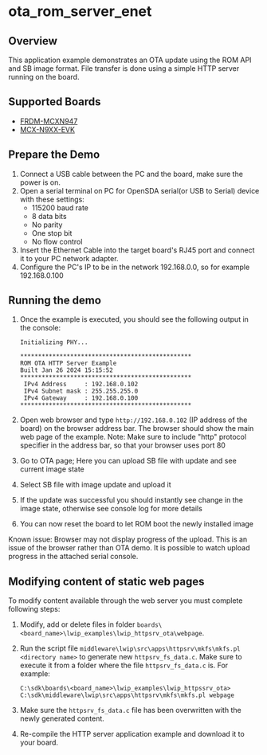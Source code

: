 # ota_rom_server_enet

## Overview

This application example demonstrates an OTA update using the ROM API and SB
image format. File transfer is done using a simple HTTP server running on the
board.

## Supported Boards
- [FRDM-MCXN947](../../../_boards/frdmmcxn947/ota_examples/ota_rom_server/enet/example_board_readme.md)
- [MCX-N9XX-EVK](../../../_boards/mcxn9xxevk/ota_examples/ota_rom_server/enet/example_board_readme.md)

## Prepare the Demo

1. Connect a USB cable between the PC and the board, make sure the power is on.
2. Open a serial terminal on PC for OpenSDA serial(or USB to Serial) device with these settings:
    - 115200 baud rate
    - 8 data bits
    - No parity
    - One stop bit
    - No flow control
3. Insert the Ethernet Cable into the target board's RJ45 port and connect it to your PC network adapter.
4. Configure the PC's IP to be in the network 192.168.0.0, so for example 192.168.0.100

## Running the demo

1.  Once the example is executed, you should see the following output in the console:

	    Initializing PHY...

	    ************************************************
	    ROM OTA HTTP Server Example
	    Built Jan 26 2024 15:15:52
	    ************************************************
	     IPv4 Address     : 192.168.0.102
	     IPv4 Subnet mask : 255.255.255.0
	     IPv4 Gateway     : 192.168.0.100
    	************************************************

2. Open web browser and type `http://192.168.0.102` (IP address of the board) on the browser address bar.
   The browser should show the main web page of the example.
   Note: Make sure to include "http" protocol specifier in the address bar, so that your browser uses port 80

3. Go to OTA page; Here you can upload SB file with update and see current image state

4. Select SB file with image update and upload it

5. If the update was successful you should instantly see change in the image state, otherwise see console log for more details

6. You can now reset the board to let ROM boot the newly installed image

Known issue:
Browser may not display progress of the upload. This is an issue of the browser rather than OTA demo.
It is possible to watch upload progress in the attached serial console.

## Modifying content of static web pages

To modify content available through the web server you must complete following steps:
  1. Modify, add or delete files in folder `boards\<board_name>\lwip_examples\lwip_httpsrv_ota\webpage`.
  2. Run the script file `middleware\lwip\src\apps\httpsrv\mkfs\mkfs.pl <directory name>` to generate new `httpsrv_fs_data.c`.
     Make sure to execute it from a folder where the file `httpsrv_fs_data.c` is. For example:
        
         C:\sdk\boards\<board_name>\lwip_examples\lwip_httpssrv_ota> C:\sdk\middleware\lwip\src\apps\httpsrv\mkfs\mkfs.pl webpage

  3. Make sure the `httpsrv_fs_data.c` file has been overwritten with the newly generated content.
  4. Re-compile the HTTP server application example and download it to your board. 

